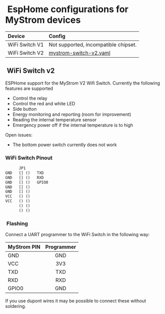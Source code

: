 #  EspHome configurations for MyStrom devices

| Device         | Config                                             |
| :------------- | :------------------------------------------------- |
| WiFi Switch V1 | Not supported, incompatible chipset.               |
| WiFi Switch V2 | [mystrom-switch-v2.yaml](./mystrom-switch-v2.yaml) |

##  WiFi Switch v2

ESPHome support for the MyStrom V2 Wifi Switch. Currently the following features are supported

- Control the relay
- Control the red and white LED
- Side button
- Energy monitoring and reporting (room for improvement)
- Reading the internal temperature sensor
- Emergency power off if the internal temperature is to high

Open issues:

- The bottom power switch currently does not work

### WiFi Switch Pinout

```txt
      JP1
GND   [] ()   TXD
GND   [] ()   RXD
GND   [] ()   GPIO0
GND   [] ()
GND   [] ()
VCC   () ()
VCC   () ()
      () ()
      () ()
```

###  Flashing

Connect a UART programmer to the WiFi Switch in the following way:

| MyStrom PIN | Programmer |
| ----------- | :--------: |
| GND         |    GND     |
| VCC         |    3V3     |
| TXD         |    TXD     |
| RXD         |    RXD     |
| GPIO0       |    GND     |

If you use dupont wires it may be possible to connect these without soldering.
